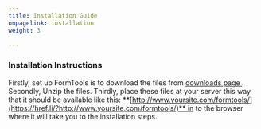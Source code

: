```yaml
---
title: Installation Guide
onpagelink: installation
weight: 3

---
```




### Installation Instructions

Firstly, set up FormTools is to download the files from [downloads page ](https://href.li/?https://formtools.org/download/). Secondly, Unzip the files. Thirdly, place these files at your server this way that it should be available like this: **[http://www.yoursite.com/formtools/](https://href.li/?http://www.yoursite.com/formtools/)** in to the browser where it will take you to the installation steps.

